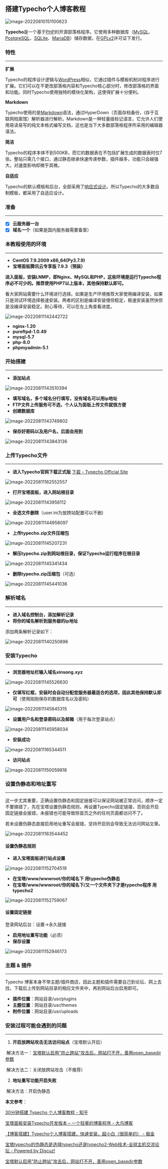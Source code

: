 ## 搭建Typecho个人博客教程

![image-20220810151100623](https://pic.xinsong.xyz/img/202208101511778.png)

**Typecho**是一个基于[PHP](https://zh.m.wikipedia.org/wiki/PHP)的开源部落格程序。它使用多种数据库（[MySQL](https://zh.m.wikipedia.org/wiki/MySQL)、[PostgreSQL](https://zh.m.wikipedia.org/wiki/PostgreSQL)、[SQLite](https://zh.m.wikipedia.org/wiki/SQLite)、[MariaDB](https://zh.m.wikipedia.org/wiki/MariaDB)）储存数据，在[GPLv2](https://zh.m.wikipedia.org/wiki/GNU通用公共许可协议)许可证下发行。



### 特性

---

**扩展**

Typecho的程序设计逻辑与[WordPress](https://zh.m.wikipedia.org/wiki/WordPress)相似，它通过插件与模板机制对程序进行扩展。它们可以在不更改部落格内容和Typecho核心部分时，修改部落格的界面和功能。同时Typecho使用独特的模块化架构，这使得扩展十分便利。

**Markdown**

Typecho使用的是[Markdown](https://zh.m.wikipedia.org/wiki/Markdown)语法，通过HyperDown（页面存档备份，(存于互联网档案馆）解析器进行解析。Markdown是一种轻量级标记语言，它允许人们使用易读易写的纯文本格式编写文档，这也是当下大多数部落格程序所采用的编辑器语法。

**简洁**

Typecho的程序本体不到500KB，而它的数据表在不包括扩展生成的数据表时仅7张。整站只需几个接口，通过静态继承快速传递参数，插件越多，功能只会越强大，对速度影响却微乎其微。

**自适应**

Typecho的默认模板和后台，全部采用了[响应式设计](https://zh.m.wikipedia.org/wiki/响应式网页设计)。所以Typecho的大多数自制模板，都采用了自适应设计。



### 准备

---

- [x] **云服务器一台**
- [x] **域名一个**（如果是国内服务器需要备案）

### 本教程使用的环境

---

* **CentOS 7.9.2009 x86_64(Py3.7.9)**
* **宝塔面板腾讯云专享版 7.9.3（预装）**



**进入面板，安装LNMP，即Nginx、MySQL和PHP，这些环境是运行Typecho程序必不可少的。推荐使用PHP7以上版本，其他保持默认即可。**

看大家网站需要什么环境进行选择。如果是生产环境推荐大家使用编译安装，如果只是测试环境选择极速安装。两者的区别是编译安装慢但稳定，极速安装虽然快但是没编译安装稳定。耐心等待，可以在左上角查看进度。

![image-20220811142442722](https://pic.xinsong.xyz/img/202208111424059.png)

* **nginx-1.20**
* **pureftpd-1.0.49**
* **mysql-5.7**
* **php-8.0**
* **phpmyadmin-5.1**



### 开始搭建

---

* **添加站点**

![image-20220811143510394](https://pic.xinsong.xyz/img/202208111435483.png)

* **填写域名，多个域名分行填写，没有域名可以用ip地址**
* **FTP文件上传服务可不选，个人认为面板上传文件就很方便**
* **创建数据库**

![image-20220811143749802](https://pic.xinsong.xyz/img/202208111437863.png)

* **保存好密码以及用户名，后面会用到**

![image-20220811143843136](https://pic.xinsong.xyz/img/202208111438172.png)



### 上传Typecho文件

---

* **进入Typecho官网下载正式版**  [下载 - Typecho Official Site](https://typecho.org/download)

![image-20220811162552557](https://pic.xinsong.xyz/img/202208111625649.png)

* **打开宝塔面板，进入网站根目录**

![image-20220811143956112](https://pic.xinsong.xyz/img/202208111439164.png)

* **全选文件删除**（user.ini为放跨站配置可以不删)

![image-20220811144958097](https://pic.xinsong.xyz/img/202208111449216.png)

* **上传typecho.zip文件压缩包**

![image-20220811145207231](https://pic.xinsong.xyz/img/202208111452381.png)

* **解压typecho.zip到网站根目录，保证Typecho运行程序在根目录**

![image-20220811145341434](https://pic.xinsong.xyz/img/202208111453517.png)

* **删除typecho.zip压缩包**（可选）

![image-20220811145441036](https://pic.xinsong.xyz/img/202208111454154.png)



### 解析域名

---

* **进入域名控制台，添加解析记录**
* **将你的域名解析到服务器的ip地址**

添加两条解析记录如下：

![image-20220811140250896](https://pic.xinsong.xyz/img/202208111402013.png)



### 安装Typecho

---

* **浏览器地址栏输入域名xinsong.xyz**

![image-20220811145526630](https://pic.xinsong.xyz/img/202208111455717.png)

* **仅填写红框，安装时会自动分配您服务器最适合的选项，因此其他保持默认即可**（使用刚刚保存的数据库名以及密码）

![image-20220811145845315](https://pic.xinsong.xyz/img/202208111458429.png)

* **设置用户名和登录密码以及邮箱**（用于每次登录站点）

![image-20220811145958034](https://pic.xinsong.xyz/img/202208111459116.png)

* **安装成功**

![image-20220811165344511](https://pic.xinsong.xyz/img/202208111653669.png)

* **访问站点**



![image-20220811150059818](https://pic.xinsong.xyz/img/202208111500977.png)



### 设置伪静态和地址重写

---

这一步尤其重要，正确设置伪静态和固定链接可以保证网站被正常访问，顺序一定不要搞错了，先在宝塔设置伪静态规则，再设置Typecho固定链接，否则会开启固定链接会报错，未报错也可能导致除首页之外的任何页面都访问不了。

若未设置伪静态直接启用地址重写会报错，坚持开启则会导致无法访问网站文章。

![image-20220811163544452](https://pic.xinsong.xyz/img/202208111635500.png)

#### 设置伪静态规则

* **进入宝塔面板进行站点设置**

![image-20220811152704519](https://pic.xinsong.xyz/img/202208111527694.png)

* **在宝塔/www/wwwroot/你的域名下 用typecho伪静态**
* **在宝塔/www/wwwroot/你的域名下/又一个文件夹下才是typecho程序 用typecho2**

![image-20220811152759067](https://pic.xinsong.xyz/img/202208111527150.png)

#### 设置固定链接

登录网站后台：设置→永久链接

* **启用地址重写功能**（必须）
* **保存设置**

![image-20220811152946173](https://pic.xinsong.xyz/img/202208111529275.png)



### 主题 & 插件

---

Typecho 博客本身不带主题/插件商店，因此主题和插件需要自己到论坛、网上去找，下载后上传到网站目录的相应文件夹中，再到网站后台启用即可。

- **插件位置**：网站目录/usr/plugins
- **主题位置**：网站目录/usr/themes
- **附件位置**：网站目录/usr/uploads



### 安装过程可能会遇到的问题

---

1. **开启放跨站攻击无法访问站点**（宝塔默认开启）

​		解决方法一：[宝塔默认启用"防止跨站"攻击后，网站打不开，善用open_basedir参数](http://sebcxy.com/article/95)

​		解决方法二：关闭放跨站攻击（不推荐）

2. **地址重写功能开启失败**

​		解决方法：开启伪静态



**本文参考**：

[30分钟搭建 Typecho 个人博客教程 - 知乎](https://zhuanlan.zhihu.com/p/34211709)

[宝塔面板安装Typecho开发版本 – 一个轻量的博客程序 - 大鸟博客](https://www.daniao.org/11348.html)

[【博客搭建】Typecho个人博客搭建，快速安装，超小白（很简单的） - 掘金](https://juejin.cn/post/6847902219690328071#heading-3)

[宝塔typecho的伪静态是选择typecho还是typecho2-Web技术-全球主机交流论坛 - Powered by Discuz!](https://91ai.net/thread-844024-3-1.html)

[宝塔默认启用"防止跨站"攻击后，网站打不开，善用open_basedir参数](http://sebcxy.com/article/95)





